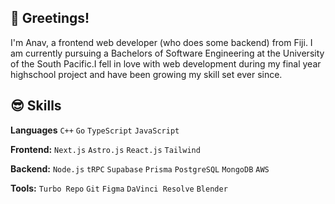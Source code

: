## 🫡 Greetings!

 I'm Anav, a frontend web developer (who does some backend) from Fiji. I am currently pursuing a Bachelors of Software Engineering at the University of the South Pacific.I fell in love with web development during my final year highschool project and have been growing my skill set ever since.

##  😎 Skills

**Languages** `C++`  `Go`  `TypeScript`  `JavaScript` 

**Frontend:**  `Next.js`  `Astro.js`  `React.js`  `Tailwind`

**Backend:** `Node.js`  `tRPC`  `Supabase`  `Prisma`  `PostgreSQL`  `MongoDB`  `AWS`

<!-- **Testing:** `Jest` `Cypress` `Playwright` `Postman` `K6` -->

**Tools:** `Turbo Repo`  `Git`  `Figma`  `DaVinci Resolve`  `Blender`